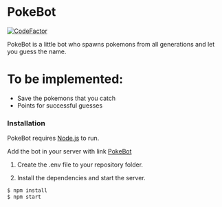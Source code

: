 # PokeBot

[![CodeFactor](https://www.codefactor.io/repository/github/brunokrugel/pokebot/badge)](https://www.codefactor.io/repository/github/brunokrugel/pokebot)

PokeBot is a little bot who spawns pokemons from all generations and let you guess the name.

# To be implemented:

  - Save the pokemons that you catch
  - Points for successful guesses

### Installation

PokeBot requires [Node.js](https://nodejs.org/) to run.

Add the bot in your server with link [PokeBot](https://discordapp.com/oauth2/authorize?&client_id=717236422658228244&scope=bot&permissions=8)

1. Create the .env file to your repository folder.

2. Install the dependencies and start the server.

```sh
$ npm install
$ npm start
```
